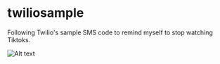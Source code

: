 # twiliosample
Following Twilio's sample SMS code to remind myself to stop watching Tiktoks.

![Alt text](/relative/path/to/img.jpg?raw=true "Optional Title")
